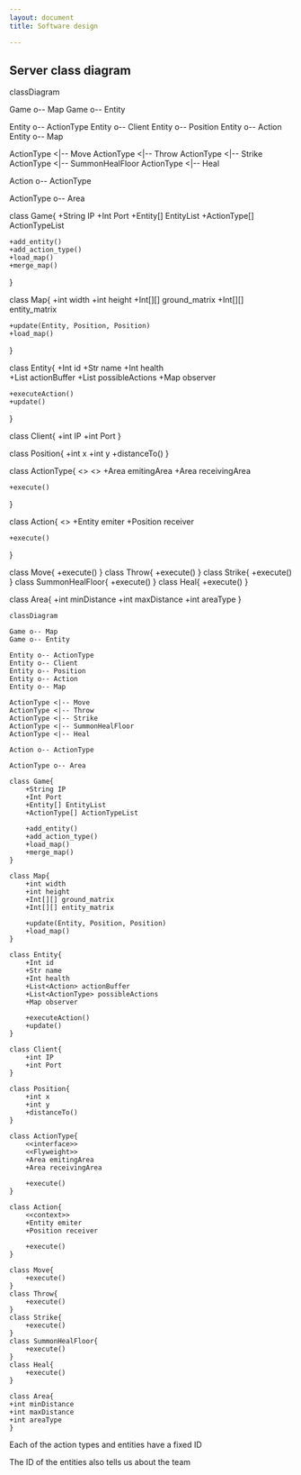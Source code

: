 ```yaml
---
layout: document
title: Software design

---
```


## Server class diagram

<div class="mermaid">
classDiagram

Game o-- Map
Game o-- Entity

Entity o-- ActionType
Entity o-- Client
Entity o-- Position
Entity o-- Action
Entity o-- Map

ActionType <|-- Move
ActionType <|-- Throw
ActionType <|-- Strike
ActionType <|-- SummonHealFloor
ActionType <|-- Heal

Action o-- ActionType

ActionType o-- Area

class Game{
    +String IP
    +Int Port 
    +Entity[] EntityList
    +ActionType[] ActionTypeList
    
    +add_entity()
    +add_action_type()
    +load_map()
    +merge_map()
}

class Map{
    +int width
    +int height
    +Int[][] ground_matrix
    +Int[][] entity_matrix
    
    +update(Entity, Position, Position)
    +load_map()
}

class Entity{
	+Int id
    +Str name
    +Int health     
    +List<Action> actionBuffer 
    +List<ActionType> possibleActions
    +Map observer

	+executeAction()
	+update()
}

class Client{
    +int IP
    +int Port
}

class Position{
    +int x
    +int y
    +distanceTo()
}

class ActionType{
	<<interface>>
	<<Flyweight>>
    +Area emitingArea
    +Area receivingArea

    +execute()
}

class Action{
	<<context>>
    +Entity emiter
    +Position receiver

    +execute()
}

class Move{
    +execute()
}
class Throw{
    +execute()
}
class Strike{
    +execute()
}
class SummonHealFloor{
    +execute()
}
class Heal{
    +execute()
}

class Area{
+int minDistance
+int maxDistance
+int areaType
}

```mermaid
classDiagram

Game o-- Map
Game o-- Entity

Entity o-- ActionType
Entity o-- Client
Entity o-- Position
Entity o-- Action
Entity o-- Map

ActionType <|-- Move
ActionType <|-- Throw
ActionType <|-- Strike
ActionType <|-- SummonHealFloor
ActionType <|-- Heal

Action o-- ActionType

ActionType o-- Area

class Game{
    +String IP
    +Int Port 
    +Entity[] EntityList
    +ActionType[] ActionTypeList
    
    +add_entity()
    +add_action_type()
    +load_map()
    +merge_map()
}

class Map{
    +int width
    +int height
    +Int[][] ground_matrix
    +Int[][] entity_matrix
    
    +update(Entity, Position, Position)
    +load_map()
}

class Entity{
	+Int id
    +Str name
    +Int health     
    +List<Action> actionBuffer 
    +List<ActionType> possibleActions
    +Map observer

	+executeAction()
	+update()
}

class Client{
    +int IP
    +int Port
}

class Position{
    +int x
    +int y
    +distanceTo()
}

class ActionType{
	<<interface>>
	<<Flyweight>>
    +Area emitingArea
    +Area receivingArea

    +execute()
}

class Action{
	<<context>>
    +Entity emiter
    +Position receiver

    +execute()
}

class Move{
    +execute()
}
class Throw{
    +execute()
}
class Strike{
    +execute()
}
class SummonHealFloor{
    +execute()
}
class Heal{
    +execute()
}

class Area{
+int minDistance
+int maxDistance
+int areaType
}
```

Each of the action types and entities have a fixed ID

The ID of the entities also tells us about the team